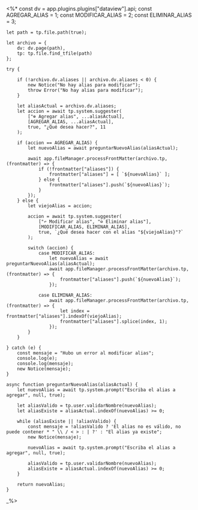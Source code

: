 <%*
    const dv = app.plugins.plugins["dataview"].api;
    const AGREGAR_ALIAS = 1;
    const MODIFICAR_ALIAS = 2;
    const ELIMINAR_ALIAS = 3;

    let path = tp.file.path(true);

    let archivo = {
        dv: dv.page(path),
        tp: tp.file.find_tfile(path)
    };

    try {

        if (!archivo.dv.aliases || archivo.dv.aliases < 0) {
            new Notice("No hay alias para modificar");
            throw Error("No hay alias para modificar");
        }

        let aliasActual = archivo.dv.aliases;
        let accion = await tp.system.suggester(
            ["⊕ Agregar alias", ...aliasActual],
            [AGREGAR_ALIAS, ...aliasActual],
            true, "¿Qué desea hacer?", 11
        );

        if (accion == AGREGAR_ALIAS) {
            let nuevoAlias = await preguntarNuevoAlias(aliasActual);

            await app.fileManager.processFrontMatter(archivo.tp, (frontmatter) => {
                if (!frontmatter["aliases"]) {
                    frontmatter["aliases"] = [ `${nuevoAlias}` ];
                } else {
                    frontmatter["aliases"].push(`${nuevoAlias}`);
                }
            });
        } else {
            let viejoAlias = accion;

            accion = await tp.system.suggester(
                ["↶ Modificar alias", "⊖ Eliminar alias"],
                [MODIFICAR_ALIAS, ELIMINAR_ALIAS],
                true, `¿Qué desea hacer con el alias "${viejoAlias}"?`
            );

            switch (accion) {
                case MODIFICAR_ALIAS: 
                    let nuevoAlias = await preguntarNuevoAlias(aliasActual);
                    await app.fileManager.processFrontMatter(archivo.tp, (frontmatter) => {
                        frontmatter["aliases"].push(`${nuevoAlias}`);
                    });

                case ELIMINAR_ALIAS: 
                    await app.fileManager.processFrontMatter(archivo.tp, (frontmatter) => {
                        let index = frontmatter["aliases"].indexOf(viejoAlias);
                        frontmatter["aliases"].splice(index, 1);
                    });
            }
        }

    } catch (e) {
        const mensaje = "Hubo un error al modificar alias";
        console.log(e);
        console.log(mensaje);
        new Notice(mensaje);
    }

    async function preguntarNuevoAlias(aliasActual) {
        let nuevoAlias = await tp.system.prompt("Escriba el alias a agregar", null, true);

        let aliasValido = tp.user.validarNombre(nuevoAlias);
        let aliasExiste = aliasActual.indexOf(nuevoAlias) >= 0;

        while (aliasExiste || !aliasValido) {
            const mensaje = !aliasValido ? 'El alias no es válido, no puede contener * " \\ / < > : | ?' : "El alias ya existe";
            new Notice(mensaje);
            
            nuevoAlias = await tp.system.prompt("Escriba el alias a agregar", null, true);

            aliasValido = tp.user.validarNombre(nuevoAlias);
            aliasExiste = aliasActual.indexOf(nuevoAlias) >= 0;
        }

        return nuevoAlias;
    }
_%>